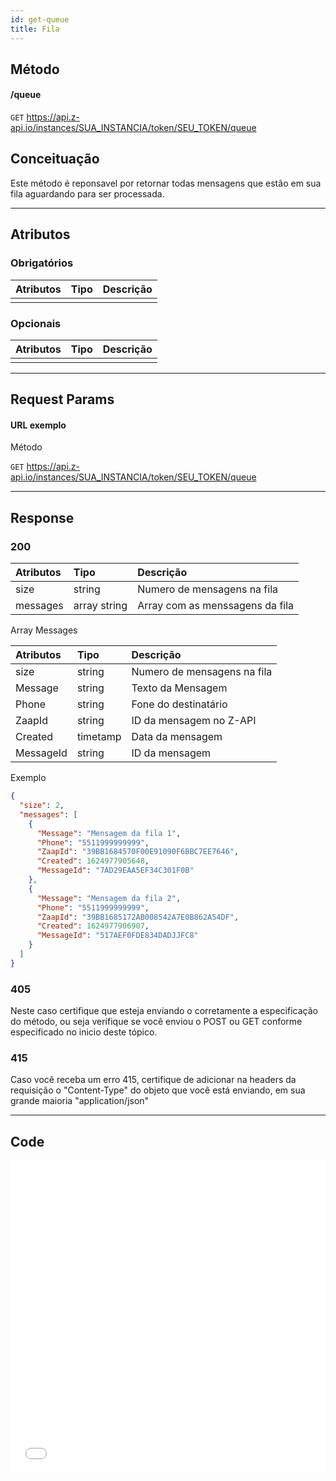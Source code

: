 ```yaml
---
id: get-queue
title: Fila
---
```


## Método

#### /queue

`GET` https://api.z-api.io/instances/SUA_INSTANCIA/token/SEU_TOKEN/queue

## Conceituação

Este método é reponsavel por retornar todas mensagens que estão em sua fila aguardando para ser processada.

---

## Atributos

### Obrigatórios

| Atributos | Tipo | Descrição |
| :-------- | :--: | :-------- |
|           |      |           |

### Opcionais

| Atributos | Tipo | Descrição |
| :-------- | :--: | :-------- |
|           |      |           |

---

## Request Params

#### URL exemplo

Método

`GET` https://api.z-api.io/instances/SUA_INSTANCIA/token/SEU_TOKEN/queue

---

## Response

### 200

| Atributos | Tipo         | Descrição                       |
| :-------- | :----------- | :------------------------------ |
| size      | string       | Numero de mensagens na fila     |
| messages  | array string | Array com as menssagens da fila |

Array Messages

| Atributos | Tipo     | Descrição                   |
| :-------- | :------- | :-------------------------- |
| size      | string   | Numero de mensagens na fila |
| Message   | string   | Texto da Mensagem           |
| Phone     | string   | Fone do destinatário        |
| ZaapId    | string   | ID da mensagem no Z-API     |
| Created   | timetamp | Data da mensagem            |
| MessageId | string   | ID da mensagem              |

Exemplo

```json
{
  "size": 2,
  "messages": [
    {
      "Message": "Mensagem da fila 1",
      "Phone": "5511999999999",
      "ZaapId": "39BB1684570F00E91090F6BBC7EE7646",
      "Created": 1624977905648,
      "MessageId": "7AD29EAA5EF34C301F0B"
    },
    {
      "Message": "Mensagem da fila 2",
      "Phone": "5511999999999",
      "ZaapId": "39BB1685172AB008542A7E0B862A54DF",
      "Created": 1624977906907,
      "MessageId": "517AEF0FDE834DADJJFC8"
    }
  ]
}
```

### 405

Neste caso certifique que esteja enviando o corretamente a especificação do método, ou seja verifique se você enviou o POST ou GET conforme especificado no inicio deste tópico.

### 415

Caso você receba um erro 415, certifique de adicionar na headers da requisição o "Content-Type" do objeto que você está enviando, em sua grande maioria "application/json"

---

## Code

<iframe src="//api.apiembed.com/?source=https://raw.githubusercontent.com/Z-API/z-api-docs/main/json-examples/get-queue.json&targets=all" frameborder="0" scrolling="no" width="100%" height="500px" seamless></iframe>
